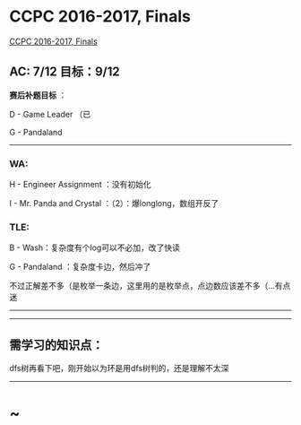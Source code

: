 # CCPC 2016-2017, Finals

[CCPC 2016-2017, Finals](https://codeforces.com/gym/101206)

## AC:  7/12  目标：9/12

**赛后补题目标** ：

D - Game Leader （已

G - Pandaland

---

### WA:

H - Engineer Assignment ：没有初始化

I - Mr. Panda and Crystal ：（2）：爆longlong，数组开反了

### TLE:

B - Wash：复杂度有个log可以不必加，改了快读

G - Pandaland ：复杂度卡边，然后冲了

不过正解差不多（是枚举一条边，这里用的是枚举点，点边数应该差不多（...有点迷



---



---

## 需学习的知识点：

dfs树再看下吧，刚开始以为环是用dfs树判的，还是理解不太深

----

# ~

## 
